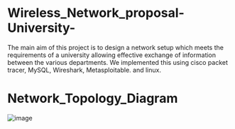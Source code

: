 # Wireless_Network_proposal-University-
The main aim of this project is to design a network setup which meets the requirements of a university allowing effective exchange of information between the various departments. We implemented this using cisco packet tracer, MySQL, Wireshark, Metasploitable. and linux.

# Network_Topology_Diagram
![image](https://github.com/kulwantsingh1596/Wireless_Network_proposal-University-/assets/147079325/241b6e23-733d-4590-97d3-a838f9c4eed3)
